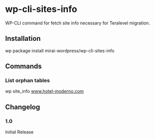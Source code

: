 # wp-cli-sites-info

WP-CLI command for fetch site info necessary for Teralevel migration.


## Installation
wp package install mirai-wordpress/wp-cli-sites-info

## Commands

### List orphan tables
wp site_info www.hotel-moderno.com

## Changelog

### 1.0
Initial Release
